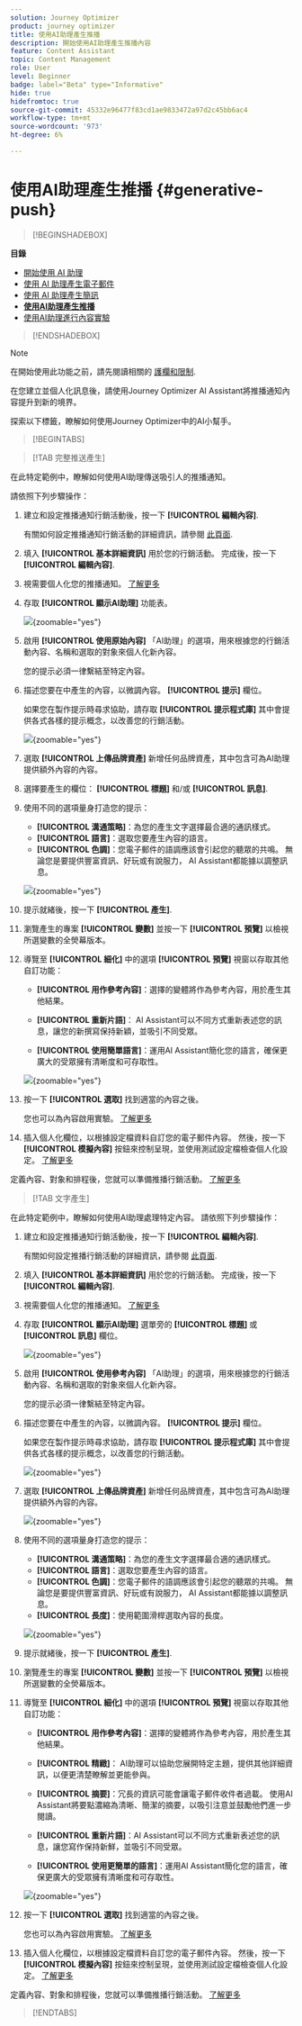 ```yaml
---
solution: Journey Optimizer
product: journey optimizer
title: 使用AI助理產生推播
description: 開始使用AI助理產生推播內容
feature: Content Assistant
topic: Content Management
role: User
level: Beginner
badge: label="Beta" type="Informative"
hide: true
hidefromtoc: true
source-git-commit: 45332e96477f83cd1ae9833472a97d2c45bb6ac4
workflow-type: tm+mt
source-wordcount: '973'
ht-degree: 6%

---
```


# 使用AI助理產生推播 {#generative-push}

>[!BEGINSHADEBOX]

**目錄**

* [開始使用 AI 助理](gs-generative.md)
* [使用 AI 助理產生電子郵件](generative-email.md)
* [使用 AI 助理產生簡訊](generative-sms.md)
* **[使用AI助理產生推播](generative-push.md)**
* [使用AI助理進行內容實驗](generative-experimentation.md)

>[!ENDSHADEBOX]

>[!NOTE]
>
>在開始使用此功能之前，請先閱讀相關的 [護欄和限制](gs-generative.md#generative-guardrails).

在您建立並個人化訊息後，請使用Journey Optimizer AI Assistant將推播通知內容提升到新的境界。

探索以下標籤，瞭解如何使用Journey Optimizer中的AI小幫手。

>[!BEGINTABS]

>[!TAB 完整推送產生]

在此特定範例中，瞭解如何使用AI助理傳送吸引人的推播通知。

請依照下列步驟操作：

1. 建立和設定推播通知行銷活動後，按一下 **[!UICONTROL 編輯內容]**.

   有關如何設定推播通知行銷活動的詳細資訊，請參閱 [此頁面](../push/create-push.md).

1. 填入 **[!UICONTROL 基本詳細資訊]** 用於您的行銷活動。 完成後，按一下 **[!UICONTROL 編輯內容]**.

1. 視需要個人化您的推播通知。 [了解更多](../push/design-push.md)

1. 存取 **[!UICONTROL 顯示AI助理]** 功能表。

   ![](assets/push-genai-full-1.png){zoomable=&quot;yes&quot;}

1. 啟用 **[!UICONTROL 使用原始內容]** 「AI助理」的選項，用來根據您的行銷活動內容、名稱和選取的對象來個人化新內容。

   您的提示必須一律繫結至特定內容。

1. 描述您要在中產生的內容，以微調內容。 **[!UICONTROL 提示]** 欄位。

   如果您在製作提示時尋求協助，請存取 **[!UICONTROL 提示程式庫]** 其中會提供各式各樣的提示概念，以改善您的行銷活動。

   ![](assets/push-genai-full-2.png){zoomable=&quot;yes&quot;}

1. 選取 **[!UICONTROL 上傳品牌資產]** 新增任何品牌資產，其中包含可為AI助理提供額外內容的內容。

1. 選擇要產生的欄位： **[!UICONTROL 標題]** 和/或 **[!UICONTROL 訊息]**.

1. 使用不同的選項量身打造您的提示：

   * **[!UICONTROL 溝通策略]**：為您的產生文字選擇最合適的通訊樣式。
   * **[!UICONTROL 語言]**：選取您要產生內容的語言。
   * **[!UICONTROL 色調]**：您電子郵件的語調應該會引起您的聽眾的共鳴。 無論您是要提供豐富資訊、好玩或有說服力， AI Assistant都能據以調整訊息。

   ![](assets/push-genai-full-3.png){zoomable=&quot;yes&quot;}

1. 提示就緒後，按一下 **[!UICONTROL 產生]**.

1. 瀏覽產生的專案 **[!UICONTROL 變數]** 並按一下 **[!UICONTROL 預覽]** 以檢視所選變數的全熒幕版本。

1. 導覽至 **[!UICONTROL 細化]** 中的選項 **[!UICONTROL 預覽]** 視窗以存取其他自訂功能：

   * **[!UICONTROL 用作參考內容]**：選擇的變體將作為參考內容，用於產生其他結果。

   * **[!UICONTROL 重新片語]**： AI Assistant可以不同方式重新表述您的訊息，讓您的新撰寫保持新穎，並吸引不同受眾。

   * **[!UICONTROL 使用簡單語言]**：運用AI Assistant簡化您的語言，確保更廣大的受眾擁有清晰度和可存取性。

   ![](assets/push-genai-full-4.png){zoomable=&quot;yes&quot;}

1. 按一下 **[!UICONTROL 選取]** 找到適當的內容之後。

   您也可以為內容啟用實驗。 [了解更多](generative-experimentation.md)

1. 插入個人化欄位，以根據設定檔資料自訂您的電子郵件內容。 然後，按一下 **[!UICONTROL 模擬內容]** 按鈕來控制呈現，並使用測試設定檔檢查個人化設定。 [了解更多](../personalization/personalize.md)

定義內容、對象和排程後，您就可以準備推播行銷活動。 [了解更多](../campaigns/review-activate-campaign.md)

>[!TAB 文字產生]

在此特定範例中，瞭解如何使用AI助理處理特定內容。 請依照下列步驟操作：

1. 建立和設定推播通知行銷活動後，按一下 **[!UICONTROL 編輯內容]**.

   有關如何設定推播行銷活動的詳細資訊，請參閱 [此頁面](../push/create-push.md).

1. 填入 **[!UICONTROL 基本詳細資訊]** 用於您的行銷活動。 完成後，按一下 **[!UICONTROL 編輯內容]**.

1. 視需要個人化您的推播通知。 [了解更多](../push/design-push.md)

1. 存取 **[!UICONTROL 顯示AI助理]** 選單旁的 **[!UICONTROL 標題]** 或 **[!UICONTROL 訊息]** 欄位。

   ![](assets/push-genai-1.png){zoomable=&quot;yes&quot;}

1. 啟用 **[!UICONTROL 使用參考內容]** 「AI助理」的選項，用來根據您的行銷活動內容、名稱和選取的對象來個人化新內容。

   您的提示必須一律繫結至特定內容。

1. 描述您要在中產生的內容，以微調內容。 **[!UICONTROL 提示]** 欄位。

   如果您在製作提示時尋求協助，請存取 **[!UICONTROL 提示程式庫]** 其中會提供各式各樣的提示概念，以改善您的行銷活動。

   ![](assets/push-genai-2.png){zoomable=&quot;yes&quot;}

1. 選取 **[!UICONTROL 上傳品牌資產]** 新增任何品牌資產，其中包含可為AI助理提供額外內容的內容。

   ![](assets/push-genai-3.png){zoomable=&quot;yes&quot;}

1. 使用不同的選項量身打造您的提示：

   * **[!UICONTROL 溝通策略]**：為您的產生文字選擇最合適的通訊樣式。
   * **[!UICONTROL 語言]**：選取您要產生內容的語言。
   * **[!UICONTROL 色調]**：您電子郵件的語調應該會引起您的聽眾的共鳴。 無論您是要提供豐富資訊、好玩或有說服力， AI Assistant都能據以調整訊息。
   * **[!UICONTROL 長度]**：使用範圍滑桿選取內容的長度。

   ![](assets/push-genai-4.png){zoomable=&quot;yes&quot;}

1. 提示就緒後，按一下 **[!UICONTROL 產生]**.

1. 瀏覽產生的專案 **[!UICONTROL 變數]** 並按一下 **[!UICONTROL 預覽]** 以檢視所選變數的全熒幕版本。

1. 導覽至 **[!UICONTROL 細化]** 中的選項 **[!UICONTROL 預覽]** 視窗以存取其他自訂功能：

   * **[!UICONTROL 用作參考內容]**：選擇的變體將作為參考內容，用於產生其他結果。

   * **[!UICONTROL 精緻]**： AI助理可以協助您展開特定主題，提供其他詳細資訊，以便更清楚瞭解並更能參與。

   * **[!UICONTROL 摘要]**：冗長的資訊可能會讓電子郵件收件者過載。 使用AI Assistant將要點濃縮為清晰、簡潔的摘要，以吸引注意並鼓勵他們進一步閱讀。

   * **[!UICONTROL 重新片語]**：AI Assistant可以不同方式重新表述您的訊息，讓您寫作保持新鮮，並吸引不同受眾。

   * **[!UICONTROL 使用更簡單的語言]**：運用AI Assistant簡化您的語言，確保更廣大的受眾擁有清晰度和可存取性。

   ![](assets/push-genai-5.png){zoomable=&quot;yes&quot;}

1. 按一下 **[!UICONTROL 選取]** 找到適當的內容之後。

   您也可以為內容啟用實驗。 [了解更多](generative-experimentation.md)

1. 插入個人化欄位，以根據設定檔資料自訂您的電子郵件內容。 然後，按一下 **[!UICONTROL 模擬內容]** 按鈕來控制呈現，並使用測試設定檔檢查個人化設定。 [了解更多](../personalization/personalize.md)

定義內容、對象和排程後，您就可以準備推播行銷活動。 [了解更多](../campaigns/review-activate-campaign.md)

>[!ENDTABS]
